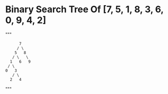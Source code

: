 # Binary Search Tree Of [7, 5, 1, 8, 3, 6, 0, 9, 4, 2]

""" 

          7
         / \  
        5   8
       / \   \
      1   6   9
     / \
    0   3
       / \
      2   4
"""

